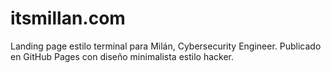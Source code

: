 # itsmillan.com

Landing page estilo terminal para Milán, Cybersecurity Engineer. Publicado en GitHub Pages con diseño minimalista estilo hacker.
